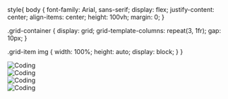 <!DOCTYPE html>
<html>
<head>
style{
body {
    font-family: Arial, sans-serif;
    display: flex;
    justify-content: center;
    align-items: center;
    height: 100vh;
    margin: 0;
}

.grid-container {
    display: grid;
    grid-template-columns: repeat(3, 1fr);
    gap: 10px;
}

.grid-item img {
    width: 100%;
    height: auto;
    display: block;
}
}

</head>
<body>
 <div class="grid-container">
        <div class="grid-item"><img  alt="Coding" src="https://github.com/Abhisekhcoc219/todoList/blob/master/screenshots/splash_screen.jpeg">
</div>
        <div class="grid-item"><img  alt="Coding" src="https://github.com/Abhisekhcoc219/todoList/blob/master/screenshots/home_screen.jpeg">
</div>
        <div class="grid-item"><img  alt="Coding" src="https://github.com/Abhisekhcoc219/todoList/blob/master/screenshots/home_screen2.jpeg">
</div>
        <div class="grid-item"><img  alt="Coding" src="https://github.com/Abhisekhcoc219/todoList/blob/master/screenshots/note_screen.jpeg">
</div>
    </div>

</body>
</html>
